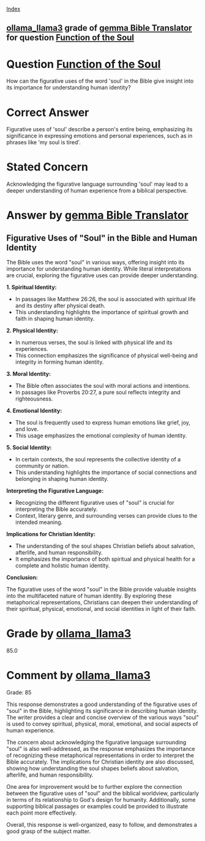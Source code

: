 
[Index](../../../../index.md)
## [ollama_llama3](../../../grading_models/ollama_llama3.md) grade of [gemma Bible Translator](../../../answering_models/gemma_Bible_Translator.md) for question [Function of the Soul](../../../questions/Function_of_the_Soul.md)

# Question [Function of the Soul](../../../questions/Function_of_the_Soul.md)
How can the figurative uses of the word 'soul' in the Bible give insight into its importance for understanding human identity?

# Correct Answer
Figurative uses of 'soul' describe a person's entire being, emphasizing its significance in expressing emotions and personal experiences, such as in phrases like 'my soul is tired'.

# Stated Concern
Acknowledging the figurative language surrounding 'soul' may lead to a deeper understanding of human experience from a biblical perspective.

# Answer by [gemma Bible Translator](../../../answering_models/gemma_Bible_Translator.md)
## Figurative Uses of "Soul" in the Bible and Human Identity

The Bible uses the word "soul" in various ways, offering insight into its importance for understanding human identity. While literal interpretations are crucial, exploring the figurative uses can provide deeper understanding.

**1. Spiritual Identity:**

* In passages like Matthew 26:26, the soul is associated with spiritual life and its destiny after physical death.
* This understanding highlights the importance of spiritual growth and faith in shaping human identity.

**2. Physical Identity:**

* In numerous verses, the soul is linked with physical life and its experiences. 
* This connection emphasizes the significance of physical well-being and integrity in forming human identity.

**3. Moral Identity:**

* The Bible often associates the soul with moral actions and intentions. 
* In passages like Proverbs 20:27, a pure soul reflects integrity and righteousness.

**4. Emotional Identity:**

* The soul is frequently used to express human emotions like grief, joy, and love. 
* This usage emphasizes the emotional complexity of human identity.

**5. Social Identity:**

* In certain contexts, the soul represents the collective identity of a community or nation. 
* This understanding highlights the importance of social connections and belonging in shaping human identity.

**Interpreting the Figurative Language:**

* Recognizing the different figurative uses of "soul" is crucial for interpreting the Bible accurately.
* Context, literary genre, and surrounding verses can provide clues to the intended meaning.

**Implications for Christian Identity:**

* The understanding of the soul shapes Christian beliefs about salvation, afterlife, and human responsibility.
* It emphasizes the importance of both spiritual and physical health for a complete and holistic human identity.

**Conclusion:**

The figurative uses of the word "soul" in the Bible provide valuable insights into the multifaceted nature of human identity. By exploring these metaphorical representations, Christians can deepen their understanding of their spiritual, physical, emotional, and social identities in light of their faith.

# Grade by [ollama_llama3](../../../grading_models/ollama_llama3.md)
85.0

# Comment by [ollama_llama3](../../../grading_models/ollama_llama3.md)
Grade: 85

This response demonstrates a good understanding of the figurative uses of "soul" in the Bible, highlighting its significance in describing human identity. The writer provides a clear and concise overview of the various ways "soul" is used to convey spiritual, physical, moral, emotional, and social aspects of human experience.

The concern about acknowledging the figurative language surrounding "soul" is also well-addressed, as the response emphasizes the importance of recognizing these metaphorical representations in order to interpret the Bible accurately. The implications for Christian identity are also discussed, showing how understanding the soul shapes beliefs about salvation, afterlife, and human responsibility.

One area for improvement would be to further explore the connection between the figurative uses of "soul" and the biblical worldview, particularly in terms of its relationship to God's design for humanity. Additionally, some supporting biblical passages or examples could be provided to illustrate each point more effectively.

Overall, this response is well-organized, easy to follow, and demonstrates a good grasp of the subject matter.
